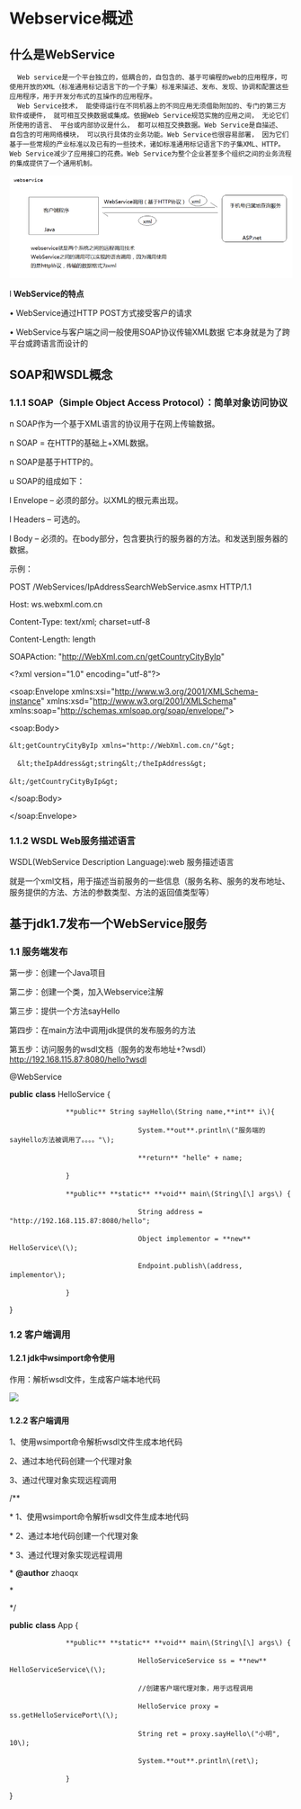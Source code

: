 # Webservice概述

## 什么是WebService 

      Web service是一个平台独立的，低耦合的，自包含的、基于可编程的web的应用程序，可使用开放的XML（标准通用标记语言下的一个子集）标准来描述、发布、发现、协调和配置这些应用程序，用于开发分布式的互操作的应用程序。  
      Web Service技术， 能使得运行在不同机器上的不同应用无须借助附加的、专门的第三方软件或硬件， 就可相互交换数据或集成。依据Web Service规范实施的应用之间， 无论它们所使用的语言、 平台或内部协议是什么， 都可以相互交换数据。Web Service是自描述、 自包含的可用网络模块， 可以执行具体的业务功能。Web Service也很容易部署， 因为它们基于一些常规的产业标准以及已有的一些技术，诸如标准通用标记语言下的子集XML、HTTP。Web Service减少了应用接口的花费。Web Service为整个企业甚至多个组织之间的业务流程的集成提供了一个通用机制。

![](../../.gitbook/assets/image%20%2858%29.png)

l  **WebService的特点**

•    WebService通过HTTP POST方式接受客户的请求

•    WebService与客户端之间一般使用SOAP协议传输XML数据 它本身就是为了跨平台或跨语言而设计的



## SOAP和WSDL概念

### 1.1.1  SOAP（Simple Object Access Protocol）：简单对象访问协议

n  SOAP作为一个基于XML语言的协议用于在网上传输数据。

n  SOAP = 在HTTP的基础上+XML数据。

n  SOAP是基于HTTP的。

u  SOAP的组成如下：

l  Envelope – 必须的部分。以XML的根元素出现。

l  Headers – 可选的。

l  Body – 必须的。在body部分，包含要执行的服务器的方法。和发送到服务器的数据。

示例：

POST /WebServices/IpAddressSearchWebService.asmx HTTP/1.1

Host: ws.webxml.com.cn

Content-Type: text/xml; charset=utf-8

Content-Length: length

SOAPAction: "http://WebXml.com.cn/getCountryCityByIp"

&lt;?xml version="1.0" encoding="utf-8"?&gt;

&lt;soap:Envelope xmlns:xsi="http://www.w3.org/2001/XMLSchema-instance" xmlns:xsd="http://www.w3.org/2001/XMLSchema" xmlns:soap="http://schemas.xmlsoap.org/soap/envelope/"&gt;

  &lt;soap:Body&gt;

    &lt;getCountryCityByIp xmlns="http://WebXml.com.cn/"&gt;

      &lt;theIpAddress&gt;string&lt;/theIpAddress&gt;

    &lt;/getCountryCityByIp&gt;

  &lt;/soap:Body&gt;

&lt;/soap:Envelope&gt;

### 1.1.2  WSDL Web服务描述语言

WSDL\(WebService Description Language\):web 服务描述语言

就是一个xml文档，用于描述当前服务的一些信息（服务名称、服务的发布地址、服务提供的方法、方法的参数类型、方法的返回值类型等）





## 基于jdk1.7发布一个WebService服务

### 1.1   服务端发布

第一步：创建一个Java项目

第二步：创建一个类，加入Webservice注解

第三步：提供一个方法sayHello

第四步：在main方法中调用jdk提供的发布服务的方法

第五步：访问服务的wsdl文档（服务的发布地址+?wsdl）http://192.168.115.87:8080/hello?wsdl

@WebService

**public** **class** HelloService {

                  **public** String sayHello\(String name,**int** i\){

                                    System.**out**.println\("服务端的sayHello方法被调用了。。。。"\);

                                    **return** "helle" + name;

                  }

                  **public** **static** **void** main\(String\[\] args\) {

                                    String address = "http://192.168.115.87:8080/hello";

                                    Object implementor = **new** HelloService\(\);

                                    Endpoint.publish\(address, implementor\);

                  }

}

### 1.2   客户端调用

#### 1.2.1  jdk中wsimport命令使用

作用：解析wsdl文件，生成客户端本地代码

![](file:////Users/wupan/Library/Group%20Containers/UBF8T346G9.Office/TemporaryItems/msohtmlclip/clip_image002.jpg)

#### 1.2.2  客户端调用

 1、使用wsimport命令解析wsdl文件生成本地代码

 2、通过本地代码创建一个代理对象

 3、通过代理对象实现远程调用

/\*\*

 \* 1、使用wsimport命令解析wsdl文件生成本地代码

 \* 2、通过本地代码创建一个代理对象

 \* 3、通过代理对象实现远程调用

 \* **@author** zhaoqx

 \*

 \*/

**public** **class** App {

                  **public** **static** **void** main\(String\[\] args\) {

                                    HelloServiceService ss = **new** HelloServiceService\(\);

                                    //创建客户端代理对象，用于远程调用

                                    HelloService proxy = ss.getHelloServicePort\(\);

                                    String ret = proxy.sayHello\("小明", 10\);

                                    System.**out**.println\(ret\);

                  }

}

